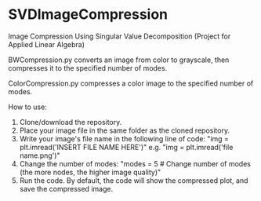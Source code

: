 # SVDImageCompression
Image Compression Using Singular Value Decomposition (Project for Applied Linear Algebra)

BWCompression.py converts an image from color to grayscale, then compresses it to the specified number of modes.

ColorCompression.py compresses a color image to the specified number of modes.

How to use:
1. Clone/download the repository.
2. Place your image file in the same folder as the cloned repository.
3. Write your image's file name in the following line of code: "img = plt.imread('INSERT FILE NAME HERE')" e.g. "img = plt.imread('file name.png')"
4. Change the number of modes: "modes = 5 # Change number of modes (the more nodes, the higher image quality)"
5. Run the code. By default, the code will show the compressed plot, and save the compressed image.
